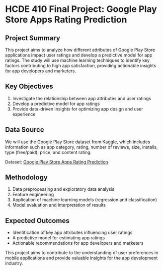 # HCDE 410 Final Project: Google Play Store Apps Rating Prediction

## Project Summary

This project aims to analyze how different attributes of Google Play Store applications impact user ratings and develop a predictive model for app ratings. The study will use machine learning techniques to identify key factors contributing to high app satisfaction, providing actionable insights for app developers and marketers.

## Key Objectives

1. Investigate the relationship between app attributes and user ratings
2. Develop a predictive model for app ratings
3. Provide data-driven insights for optimizing app design and user experience

## Data Source

We will use the Google Play Store dataset from Kaggle, which includes information such as app category, rating, number of reviews, size, installs, type (free/paid), price, and content rating.

Dataset: [Google Play Store Apps Rating Prediction](https://www.kaggle.com/code/arunjangir245/google-playstore-apps-rating-prediction)

## Methodology

1. Data preprocessing and exploratory data analysis
2. Feature engineering
3. Application of machine learning models (regression and classification)
4. Model evaluation and interpretation of results

## Expected Outcomes

- Identification of key app attributes influencing user ratings
- A predictive model for estimating app ratings
- Actionable recommendations for app developers and marketers

This project aims to contribute to the understanding of user preferences in mobile applications and provide valuable insights for the app development industry.
